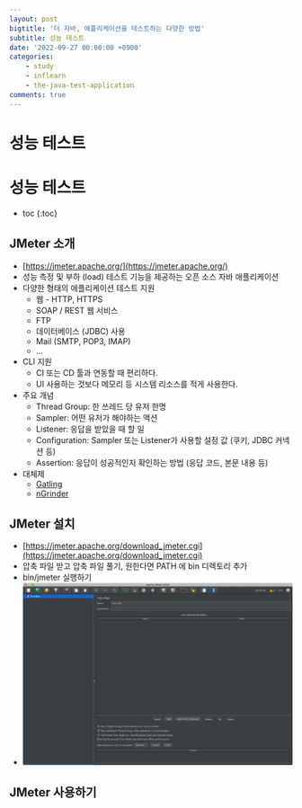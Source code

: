 ```yaml
---
layout: post
bigtitle: '더 자바, 애플리케이션을 테스트하는 다양한 방법'
subtitle: 성능 테스트
date: '2022-09-27 00:00:00 +0900'
categories:
    - study
    - inflearn
    - the-java-test-application
comments: true
---
```


# 성능 테스트

# 성능 테스트
* toc
{:toc}

## JMeter 소개
+ [https://jmeter.apache.org/](https://jmeter.apache.org/)
+ 성능 측정 및 부하 (load) 테스트 기능을 제공하는 오픈 소스 자바 애플리케이션
+ 다양한 형태의 애플리케이션 테스트 지원
  + 웹 - HTTP, HTTPS
  + SOAP / REST 웹 서비스
  + FTP
  + 데이터베이스 (JDBC) 사용
  + Mail (SMTP, POP3, IMAP)
  + ...
+ CLI 지원
  + CI 또는 CD 툴과 연동할 때 편리하다.
  + UI 사용하는 것보다 메모리 등 시스템 리소스를 적게 사용한다.
+ 주요 개념
  + Thread Group: 한 쓰레드 당 유저 한명
  + Sampler: 어떤 유저가 해야하는 액션
  + Listener: 응답을 받았을 때 할 일   
  + Configuration: Sampler 또는 Listener가 사용할 설정 값 (쿠키, JDBC 커넥션 등)
  + Assertion: 응답이 성공적인지 확인하는 방법 (응답 코드, 본문 내용 등)
+ 대체제
  + [Gatling](https://gatling.io/)
  + [nGrinder](http://naver.github.io/ngrinder/)

## JMeter 설치
+ [https://jmeter.apache.org/download_jmeter.cgi](https://jmeter.apache.org/download_jmeter.cgi)
+ 압축 파일 받고 압축 파일 풀기, 원한다면 PATH 에 bin 디렉토리 추가
+ bin/jmeter 실행하기
+ ![img.png](/assets/img/the-java-test-application/JMeter.png)

## JMeter 사용하기

